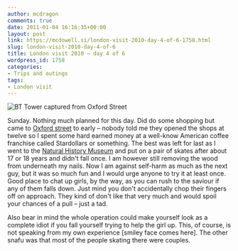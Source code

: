 ```yaml
---
author: mcdragon
comments: true
date: 2011-01-04 16:16:35+00:00
layout: post
link: https://mcdowell.si/london-visit-2010-day-4-of-6-1758.html
slug: london-visit-2010-day-4-of-6
title: London visit 2010 – day 4 of 6
wordpress_id: 1758
categories:
- Trips and outings
tags:
- London visit
---
```


![](https://img.mcdowell.si/2011/01/BT_Tower-1.jpg "BT Tower captured from Oxford Street")

Sunday. Nothing much planned for this day. Did do some shopping but came to [Oxford street](https://en.wikipedia.org/wiki/Oxford_Street) to early – nobody told me they opened the shops at twelve so I spent some hard earned money at a well-know American coffee franchise called Stardollars or something. The best was left for last as I went to the [Natural History Museum](https://en.wikipedia.org/wiki/Natural_History_Museum) and put on a pair of skates after about 17 or 18 years and didn't fall once. I am however still removing the wood from underneath my nails. Now I am against self-harm as much as the next guy, but it was so much fun and I would urge anyone to try it at least once. Good place to chat up girls, by the way, as you can rush to the saviour if any of them falls down. Just mind you don't accidentally chop their fingers off on approach. They kind of don't like that very much and would spoil your chances of a pull – just a tad.

Also bear in mind the whole operation could make yourself look as a complete idiot if you fall yourself trying to help the girl up. This, of course, is not speaking from my own experience [smiley face comes here]. The other snafu was that most of the people skating there were couples.

